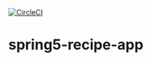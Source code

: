 [![CircleCI](https://circleci.com/gh/sraborg/spring5-recipe-app/tree/master.svg?style=svg)](https://circleci.com/gh/sraborg/spring5-recipe-app/tree/master)
# spring5-recipe-app
